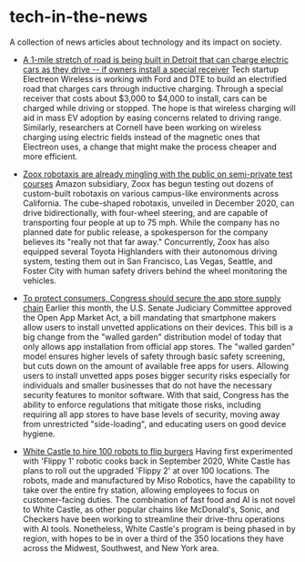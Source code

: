 # tech-in-the-news
A collection of news articles about technology and its impact on society.


* [A 1-mile stretch of road is being built in Detroit that can charge electric cars as they drive -- if owners install a special receiver](https://www.businessinsider.com/public-road-detroit-to-charge-electric-cars-as-they-drive-2022-2?utm_source=reddit.com)
	Tech startup Electreon Wireless is working with Ford and DTE to build an electrified road that charges cars through inductive charging.
	Through a special receiver that costs about $3,000 to $4,000 to install, cars can be charged while driving or stopped.
	The hope is that wireless charging will aid in mass EV adoption by easing concerns related to driving range. 
	Similarly, researchers at Cornell have been working on wireless charging using electric fields instead of the magnetic ones that Electreon uses, a change that might make the process cheaper and more efficient.
	
	
* [Zoox robotaxis are already mingling with the public on semi-private test courses](https://techcrunch.com/2022/02/10/zoox-robotaxis-are-already-mingling-with-the-public-on-semi-private-test-courses/)
	Amazon subsidiary, Zoox has begun testing out dozens of custom-built robotaxis on various campus-like environments across California. 
	The cube-shaped robotaxis, unveiled in December 2020, can drive bidirectionally, with four-wheel steering, and are capable of transporting four people at up to 75 mph. 
	While the company has no planned date for public release, a spokesperson for the company believes its "really not that far away." 
	Concurrently, Zoox has also equipped several Toyota Highlanders with their autonomous driving system, testing them out in San Francisco, Las Vegas, Seattle, and Foster City with human safety drivers behind the wheel monitoring the vehicles.


* [To protect consumers, Congress should secure the app store supply chain](https://techcrunch.com/2022/02/15/to-protect-consumers-congress-should-secure-the-app-store-supply-chain/)
	Earlier this month, the U.S. Senate Judiciary Committee approved the Open App Market Act, a bill mandating that smartphone makers allow users to install unvetted applications on their devices.
	This bill is a big change from the "walled garden" distribution model of today that only allows app installation from official app stores.
	The "walled garden" model ensures higher levels of safety through basic safety screening, but cuts down on the amount of available free apps for users.
	Allowing users to install unvetted apps poses bigger security risks especially for individuals and smaller businesses that do not have the necessary security features to monitor software.
	With that said, Congress has the ability to enforce regulations that mitigate those risks, including requiring all app stores to have base levels of security, moving away from unrestricted "side-loading", and educating users on good device hygiene.

* [White Castle to hire 100 robots to flip burgers](https://www.today.com/food/restaurants/white-castle-hire-100-robots-flip-burgers-rcna16770)
	Having first experimented with 'Flippy 1' robotic cooks back in September 2020, White Castle has plans to roll out the upgraded 'Flippy 2' at over 100 locations.
	The robots, made and manufactured by Miso Robotics, have the capability to take over the entire fry station, allowing employees to focus on customer-facing duties.
	The combination of fast food and AI is not novel to White Castle, as other popular chains like McDonald's, Sonic, and Checkers have been working to streamline their drive-thru operations with AI tools.
	Nonetheless, White Castle's program is being phased in by region, with hopes to be in over a third of the 350 locations they have across the Midwest, Southwest, and New York area. 
